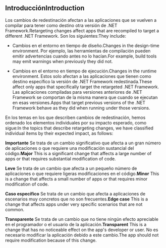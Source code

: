 ## <a name="introduction"></a><span data-ttu-id="f848f-101">Introducción</span><span class="sxs-lookup"><span data-stu-id="f848f-101">Introduction</span></span>
<span data-ttu-id="f848f-102">Los cambios de redestinación afectan a las aplicaciones que se vuelven a compilar para tener como destino otra versión de .NET Framework.</span><span class="sxs-lookup"><span data-stu-id="f848f-102">Retargeting changes affect apps that are recompiled to target a different .NET Framework.</span></span> <span data-ttu-id="f848f-103">Son los siguientes:</span><span class="sxs-lookup"><span data-stu-id="f848f-103">They include:</span></span>

* <span data-ttu-id="f848f-104">Cambios en el entorno en tiempo de diseño.</span><span class="sxs-lookup"><span data-stu-id="f848f-104">Changes in the design-time environment.</span></span> <span data-ttu-id="f848f-105">Por ejemplo, las herramientas de compilación pueden emitir advertencias cuando antes no lo hacían.</span><span class="sxs-lookup"><span data-stu-id="f848f-105">For example, build tools may emit warnings when previously they did not.</span></span>

* <span data-ttu-id="f848f-106">Cambios en el entorno en tiempo de ejecución.</span><span class="sxs-lookup"><span data-stu-id="f848f-106">Changes in the runtime environment.</span></span> <span data-ttu-id="f848f-107">Estos solo afectan a las aplicaciones que tienen como destino específico la versión de .NET Framework redestinada.</span><span class="sxs-lookup"><span data-stu-id="f848f-107">These affect only apps that specifically target the retargeted .NET Framework.</span></span> <span data-ttu-id="f848f-108">Las aplicaciones compiladas para versiones anteriores de .NET Framework se comportan de la misma manera que cuando se ejecutan en esas versiones.</span><span class="sxs-lookup"><span data-stu-id="f848f-108">Apps that target previous versions of the .NET Framework behave as they did when running under those versions.</span></span>

<span data-ttu-id="f848f-109">En los temas en los que describen cambios de redestinación, hemos ordenado los elementos individuales por su impacto esperado, como sigue:</span><span class="sxs-lookup"><span data-stu-id="f848f-109">In the topics that describe retargeting changes, we have classified individual items by their expected impact, as follows:</span></span>

<span data-ttu-id="f848f-110">**Importante** Se trata de un cambio significativo que afecta a un gran número de aplicaciones o que requiere una modificación sustancial del código.</span><span class="sxs-lookup"><span data-stu-id="f848f-110">**Major** This is a significant change that affects a large number of apps or that requires substantial modification of code.</span></span>

<span data-ttu-id="f848f-111">**Leve** Se trata de un cambio que afecta a un pequeño número de aplicaciones o que requiere ligeras modificaciones en el código.</span><span class="sxs-lookup"><span data-stu-id="f848f-111">**Minor** This is a change that affects a small number of apps or that requires minor modification of code.</span></span>

<span data-ttu-id="f848f-112">**Caso específico** Se trata de un cambio que afecta a aplicaciones de escenarios muy concretos que no son frecuentes.</span><span class="sxs-lookup"><span data-stu-id="f848f-112">**Edge case** This is a change that affects apps under very specific scenarios that are not common.</span></span>

<span data-ttu-id="f848f-113">**Transparente** Se trata de un cambio que no tiene ningún efecto apreciable en el programador o el usuario de la aplicación.</span><span class="sxs-lookup"><span data-stu-id="f848f-113">**Transparent** This is a change that has no noticeable effect on the app's developer or user.</span></span> <span data-ttu-id="f848f-114">No es necesario modificar la aplicación debido a este cambio.</span><span class="sxs-lookup"><span data-stu-id="f848f-114">The app should not require modification because of this change.</span></span>
